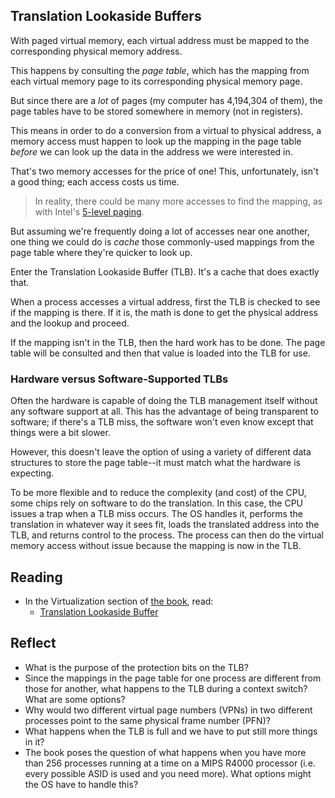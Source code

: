 <!-- Exploration 8.1: Translation Lookaside Buffers -->

## Translation Lookaside Buffers

With paged virtual memory, each virtual address must be mapped to the
corresponding physical memory address.

This happens by consulting the _page table_, which has the mapping from
each virtual memory page to its corresponding physical memory page.

But since there are a _lot_ of pages (my computer has 4,194,304 of
them), the page tables have to be stored somewhere in memory (not in
registers).

This means in order to do a conversion from a virtual to physical
address, a memory access must happen to look up the mapping in the
page table _before_ we can look up the data in the address we were
interested in.

That's two memory accesses for the price of one! This, unfortunately,
isn't a good thing; each access costs us time.

> In reality, there could be many more accesses to find the mapping, as
> with Intel's [5-level
> paging](https://en.wikipedia.org/wiki/Intel_5-level_paging).

But assuming we're frequently doing a lot of accesses near one another,
one thing we could do is _cache_ those commonly-used mappings from the
page table where they're quicker to look up.

Enter the Translation Lookaside Buffer (TLB). It's a cache that does
exactly that.

When a process accesses a virtual address, first the TLB is checked to
see if the mapping is there. If it is, the math is done to get the
physical address and the lookup and proceed.

If the mapping isn't in the TLB, then the hard work has to be done. The
page table will be consulted and then that value is loaded into the TLB
for use.

### Hardware versus Software-Supported TLBs

Often the hardware is capable of doing the TLB management itself without
any software support at all. This has the advantage of being transparent
to software; if there's a TLB miss, the software won't even know except
that things were a bit slower.

However, this doesn't leave the option of using a variety of different
data structures to store the page table--it must match what the hardware
is expecting.

To be more flexible and to reduce the complexity (and cost) of the CPU,
some chips rely on software to do the translation. In this case, the CPU
issues a trap when a TLB miss occurs. The OS handles it, performs the
translation in whatever way it sees fit, loads the translated address
into the TLB, and returns control to the process. The process can then
do the virtual memory access without issue because the mapping is now in
the TLB.

## Reading

* In the Virtualization section of [the book](https://pages.cs.wisc.edu/~remzi/OSTEP/), read:
  * [Translation Lookaside Buffer](https://pages.cs.wisc.edu/~remzi/OSTEP/vm-tlbs.pdf)
  
## Reflect

* What is the purpose of the protection bits on the TLB?
* Since the mappings in the page table for one process are different
  from those for another, what happens to the TLB during a context
  switch? What are some options?
* Why would two different virtual page numbers (VPNs) in two different
  processes point to the same physical frame number (PFN)?
* What happens when the TLB is full and we have to put still more things
  in it?
* The book poses the question of what happens when you have more than
  256 processes running at a time on a MIPS R4000 processor (i.e. every
  possible ASID is used and you need more). What options might the OS
  have to handle this?
